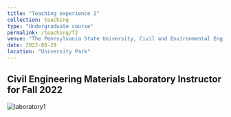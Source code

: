 ```yaml
---
title: "Teaching experience 2"
collection: teaching
type: "Undergraduate course"
permalink: /teaching/T2
venue: "The Pennsylvania State University, Civil and Environmental Engineering"
date: 2022-08-29
location: "University Park"
---
```

Civil Engineering Materials Laboratory
Instructor for Fall 2022
----

![laboratory1](/images/Teaching_laboratoryv1.jpg)
